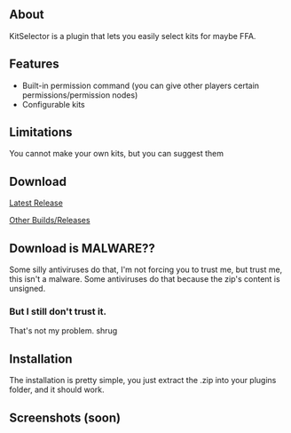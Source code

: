 ## About
KitSelector is a plugin that lets you easily select kits for maybe FFA.

## Features
- Built-in permission command (you can give other players certain permissions/permission nodes)
- Configurable kits

## Limitations
  You cannot make your own kits, but you can suggest them
  
## Download

[Latest Release](https://github.com/prankster0105/KitSelector/releases/tag/0.1.3-rc)

[Other Builds/Releases](https://github.com/prankster0105/KitSelector/releases)

## Download is MALWARE??

Some silly antiviruses do that, I'm not forcing you to trust me, but trust me, this isn't a malware. Some antiviruses do that because the zip's content is unsigned.

### But I still don't trust it.

That's not my problem. shrug

## Installation

The installation is pretty simple, you just extract the .zip into your plugins folder, and it should work.

## Screenshots (soon)



  
